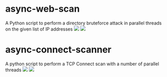 # async-web-scan
A Python script to perform a directory bruteforce attack in parallel threads on the given list of IP addresses
<img src="https://i.imgur.com/VOjaNLk.png" />
<img src="https://i.imgur.com/DgcCVZZ.png" />

# async-connect-scanner
A python script to perform a TCP Connect scan with a number of parallel threads
<img src="https://i.imgur.com/9G3OAE5.png" />
<img src="https://i.imgur.com/AIUNI1p.png" />
